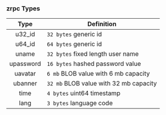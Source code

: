 ### zrpc Types


| Type         | Definition                               |
|:------------:| ---------------------------------------- |
| u32_id       | `32 bytes` generic id                    |
| u64_id       | `64 bytes` generic id                    |
| uname        | `32 bytes` fixed length user name        |
| upassword    | `16 bytes` hashed password value         |
| uavatar      | `6 mb` BLOB value with 6 mb capacity     |
| ubanner      | `32 mb` BLOB value with 32 mb capacity   |
| time         | `4 bytes` uint64 timestamp               |
| lang         | `3 bytes` language code | 'Jap', 'Eng'   |
